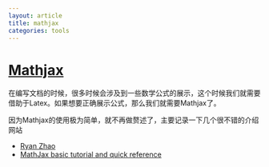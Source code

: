 ```yaml
---
layout: article
title: mathjax
categories: tools
---
```


# [Mathjax](https://www.mathjax.org/)
在编写文档的时候，很多时候会涉及到一些数学公式的展示，这个时候我们就需要借助于Latex。如果想要正确展示公式，那么我们就需要Mathjax了。

因为Mathjax的使用极为简单，就不再做赘述了，主要记录一下几个很不错的介绍网站

* [Ryan Zhao](http://mlworks.cn/posts/introduction-to-mathjax-and-latex-expression/)
* [MathJax basic tutorial and quick reference](https://math.meta.stackexchange.com/questions/5020/mathjax-basic-tutorial-and-quick-reference/5044)